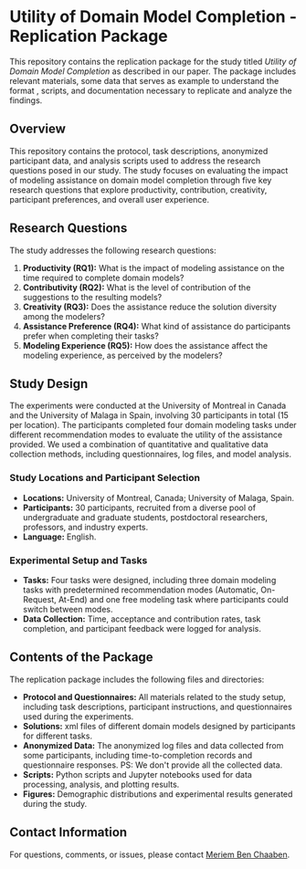 
# Utility of Domain Model Completion - Replication Package

This repository contains the  replication package for the study titled *Utility of Domain Model Completion* as described in our paper. The package includes  relevant materials, some data that serves as example to understand the format , scripts, and documentation necessary to replicate and analyze the findings.



## Overview

This repository contains the protocol, task descriptions, anonymized participant data, and analysis scripts used to address the research questions posed in our study. The study focuses on evaluating the impact of modeling assistance on domain model completion through five key research questions that explore productivity, contribution, creativity, participant preferences, and overall user experience.

## Research Questions

The study addresses the following research questions:

1. **Productivity (RQ1):** What is the impact of modeling assistance on the time required to complete domain models?
2. **Contributivity (RQ2):** What is the level of contribution of the suggestions to the resulting models?
3. **Creativity (RQ3):** Does the assistance reduce the solution diversity among the modelers?
4. **Assistance Preference (RQ4):** What kind of assistance do participants prefer when completing their tasks?
5. **Modeling Experience (RQ5):** How does the assistance affect the modeling experience, as perceived by the modelers?

## Study Design

The experiments were conducted at the University of Montreal in Canada and the University of Malaga in Spain, involving 30 participants in total (15 per location). The participants completed four domain modeling tasks under different recommendation modes to evaluate the utility of the assistance provided. We used a combination of quantitative and qualitative data collection methods, including questionnaires, log files, and model analysis.

### Study Locations and Participant Selection

- **Locations:** University of Montreal, Canada; University of Malaga, Spain.
- **Participants:** 30 participants, recruited from a diverse pool of undergraduate and graduate students, postdoctoral researchers, professors, and industry experts.
- **Language:** English.

### Experimental Setup and Tasks

- **Tasks:** Four tasks were designed, including three domain modeling tasks with predetermined recommendation modes (Automatic, On-Request, At-End) and one free modeling task where participants could switch between modes.
- **Data Collection:** Time, acceptance and contribution rates, task completion, and participant feedback were logged for analysis.

## Contents of the Package

The replication package includes the following files and directories:

- **Protocol and Questionnaires:** All materials related to the study setup, including task descriptions, participant instructions, and questionnaires used during the experiments.
- **Solutions:** xml files of different domain models designed by participants for different tasks. 
- **Anonymized Data:** The anonymized log files and data collected from some participants, including time-to-completion records and questionnaire responses. PS: We don't provide all the collected data.
- **Scripts:** Python scripts and Jupyter notebooks used for data processing, analysis, and plotting results.
- **Figures:** Demographic distributions and experimental results generated during the study.


## Contact Information

For questions, comments, or issues, please contact [Meriem Ben Chaaben](mailto:meriem.ben.chaaben@umontreal.ca).

